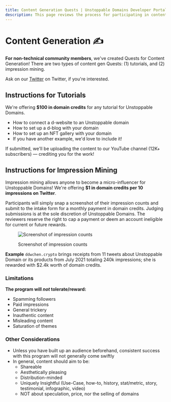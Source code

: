 ```yaml
---
title: Content Generation Quests | Unstoppable Domains Developer Portal
description: This page reviews the process for participating in content generation quests with Unstoppable Domains.
---
```


# Content Generation ✍️

**For non-technical community members**, we've created Quests for Content Generation! There are two types of content gen Quests: (1) tutorials, and (2) impression mining.

Ask on our [Twitter](https://twitter.com/unstoppableweb) on Twitter, if you're interested.

## Instructions for Tutorials

We're offering **$100 in domain credits** for any tutorial for Unstoppable Domains.

- How to connect a d-website to an Unstoppable domain
- How to set up a d-blog with your domain
- How to set up an NFT gallery with your domain
- If you have another example, we'd love to include it!

If submitted, we'll be uploading the content to our YouTube channel (12K+ subscribers) — crediting you for the work!

## Instructions for Impression Mining

Impression mining allows anyone to become a micro-influencer for Unstoppable Domains! We're offering **$1 in domain credits per 10 impressions on Twitter**.

Participants will simply snap a screenshot of their impression counts and submit to the intake form for a monthly payment in domain credits. Judging submissions is at the sole discretion of Unstoppable Domains. The reviewers reserve the right to cap a payment or deem an account ineligible for current or future rewards.

<figure>

![Screenshot of impression counts](/images/quest-impression-mining.png)

<figcaption>Screenshot of impression counts</figcaption>
</figure>

**Example**
`ddwchen.crypto` brings receipts from 11 tweets about Unstoppable Domain or its products from July 2021 totaling 240k impressions; she is rewarded with $2.4k worth of domain credits.

### Limitations

**The program will *not* tolerate/reward:**

- Spamming followers
- Paid impressions
- General trickery
- Inauthentic content
- Misleading content
- Saturation of themes

### Other Considerations

- Unless you have built up an audience beforehand, consistent success with this program will not generally come swiftly
- In general, content should aim to be:
    - Shareable
    - Aesthetically pleasing
    - Distribution-minded
    - Uniquely Insightful (Use-Case, how-to, history, stat/metric, story, testimonial, infographic, video)
    - NOT about speculation, price, nor the selling of domains